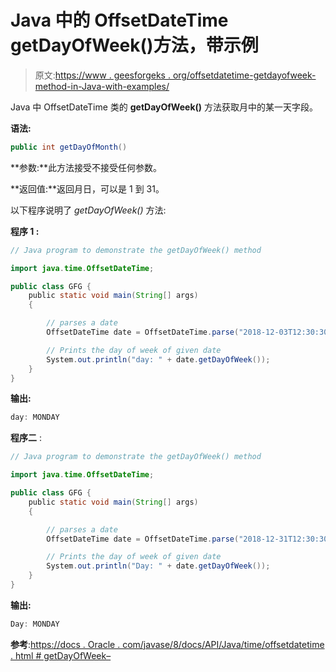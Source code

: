# Java 中的 OffsetDateTime getDayOfWeek()方法，带示例

> 原文:[https://www . geesforgeks . org/offsetdatetime-getdayofweek-method-in-Java-with-examples/](https://www.geeksforgeeks.org/offsetdatetime-getdayofweek-method-in-java-with-examples/)

Java 中 OffsetDateTime 类的 **getDayOfWeek()** 方法获取月中的某一天字段。

**语法:**

```java
public int getDayOfMonth()

```

**参数:**此方法接受不接受任何参数。

**返回值:**返回月日，可以是 1 到 31。

以下程序说明了 *getDayOfWeek()* 方法:

**程序 1 :**

```java
// Java program to demonstrate the getDayOfWeek() method

import java.time.OffsetDateTime;

public class GFG {
    public static void main(String[] args)
    {

        // parses a date
        OffsetDateTime date = OffsetDateTime.parse("2018-12-03T12:30:30+01:00");

        // Prints the day of week of given date
        System.out.println("day: " + date.getDayOfWeek());
    }
}
```

**输出:**

```java
day: MONDAY

```

**程序二** :

```java
// Java program to demonstrate the getDayOfWeek() method

import java.time.OffsetDateTime;

public class GFG {
    public static void main(String[] args)
    {

        // parses a date
        OffsetDateTime date = OffsetDateTime.parse("2018-12-31T12:30:30+01:00");

        // Prints the day of week of given date
        System.out.println("Day: " + date.getDayOfWeek());
    }
}
```

**输出:**

```java
Day: MONDAY

```

**参考**:[https://docs . Oracle . com/javase/8/docs/API/Java/time/offsetdatetime . html # getDayOfWeek–](https://docs.oracle.com/javase/8/docs/api/java/time/OffsetDateTime.html#getDayOfWeek--)